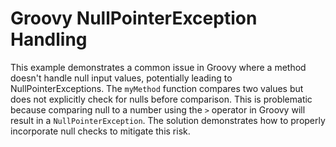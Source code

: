 # Groovy NullPointerException Handling
This example demonstrates a common issue in Groovy where a method doesn't handle null input values, potentially leading to NullPointerExceptions. The `myMethod` function compares two values but does not explicitly check for nulls before comparison. This is problematic because comparing null to a number using the `>` operator in Groovy will result in a `NullPointerException`.  The solution demonstrates how to properly incorporate null checks to mitigate this risk.